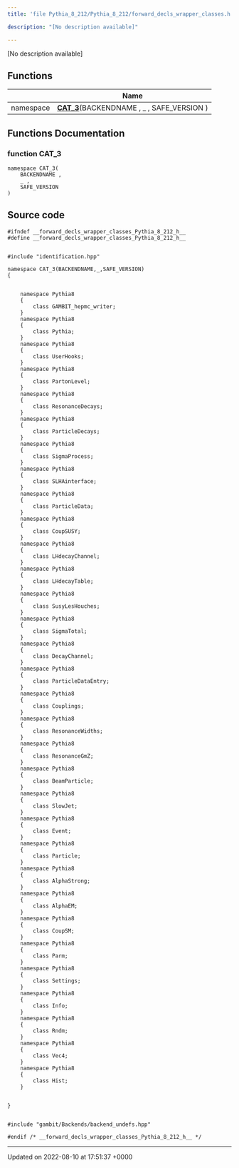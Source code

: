 ```yaml
---
title: 'file Pythia_8_212/Pythia_8_212/forward_decls_wrapper_classes.h'

description: "[No description available]"

---
```







[No description available]

## Functions

|                | Name           |
| -------------- | -------------- |
| namespace | **[CAT_3](/documentation/code/gambit_2-2/files/pythia__8__212_2forward__decls__wrapper__classes_8h/#function-cat-3)**(BACKENDNAME , _ , SAFE_VERSION ) |


## Functions Documentation

### function CAT_3

```
namespace CAT_3(
    BACKENDNAME ,
    _ ,
    SAFE_VERSION 
)
```




## Source code

```
#ifndef __forward_decls_wrapper_classes_Pythia_8_212_h__
#define __forward_decls_wrapper_classes_Pythia_8_212_h__


#include "identification.hpp"

namespace CAT_3(BACKENDNAME,_,SAFE_VERSION)
{
    
    
    namespace Pythia8
    {
        class GAMBIT_hepmc_writer;
    }
    namespace Pythia8
    {
        class Pythia;
    }
    namespace Pythia8
    {
        class UserHooks;
    }
    namespace Pythia8
    {
        class PartonLevel;
    }
    namespace Pythia8
    {
        class ResonanceDecays;
    }
    namespace Pythia8
    {
        class ParticleDecays;
    }
    namespace Pythia8
    {
        class SigmaProcess;
    }
    namespace Pythia8
    {
        class SLHAinterface;
    }
    namespace Pythia8
    {
        class ParticleData;
    }
    namespace Pythia8
    {
        class CoupSUSY;
    }
    namespace Pythia8
    {
        class LHdecayChannel;
    }
    namespace Pythia8
    {
        class LHdecayTable;
    }
    namespace Pythia8
    {
        class SusyLesHouches;
    }
    namespace Pythia8
    {
        class SigmaTotal;
    }
    namespace Pythia8
    {
        class DecayChannel;
    }
    namespace Pythia8
    {
        class ParticleDataEntry;
    }
    namespace Pythia8
    {
        class Couplings;
    }
    namespace Pythia8
    {
        class ResonanceWidths;
    }
    namespace Pythia8
    {
        class ResonanceGmZ;
    }
    namespace Pythia8
    {
        class BeamParticle;
    }
    namespace Pythia8
    {
        class SlowJet;
    }
    namespace Pythia8
    {
        class Event;
    }
    namespace Pythia8
    {
        class Particle;
    }
    namespace Pythia8
    {
        class AlphaStrong;
    }
    namespace Pythia8
    {
        class AlphaEM;
    }
    namespace Pythia8
    {
        class CoupSM;
    }
    namespace Pythia8
    {
        class Parm;
    }
    namespace Pythia8
    {
        class Settings;
    }
    namespace Pythia8
    {
        class Info;
    }
    namespace Pythia8
    {
        class Rndm;
    }
    namespace Pythia8
    {
        class Vec4;
    }
    namespace Pythia8
    {
        class Hist;
    }
    
    
}


#include "gambit/Backends/backend_undefs.hpp"

#endif /* __forward_decls_wrapper_classes_Pythia_8_212_h__ */
```


-------------------------------

Updated on 2022-08-10 at 17:51:37 +0000
